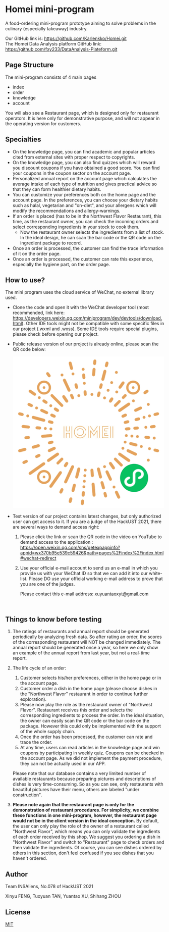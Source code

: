 # Homei mini-program

A food-ordering mini-program prototype aiming to solve problems in the culinary (especially takeaway) industry. 

Our GitHub link is: https://github.com/Karlenkko/Homei.git     
The Homei Data Analysis platform GitHub link: https://github.com/fxy233/DataAnalysis-Plateform.git

## Page Structure

The mini-program consists of 4 main pages

- index 
- order
- knowledge
- account

You will also see a Restaurant page, which is designed only for restaurant operators. It is here only for demonstrative purpose, and will not appear in the operating version for customers. 

## Specialties

- On the knowledge page, you can find academic and popular articles cited from external sites with proper respect to copyrights.
- On the knowledge page, you can also find quizzes which will reward you discount coupons if you have obtained a good score. You can find your coupons in the coupon sector on the account page.
- Personalized annual report on the account page which calculates the average intake of each type of nutrition and gives practical advice so that they can form healthier dietary habits.
- You can customize your preferences both on the home page and the account page. In the preferences, you can choose your dietary habits such as halal, vegetarian and "on-diet", and your allergens which will modify the recommendations and allergy-warnings.
- If an order is placed (has to be in the Northwest Flavor Restaurant), this time, as the restaurant owner, you can check the incoming orders and select corresponding ingredients in your stock to cook them.
  - Now the restaurant owner selects the ingredients from a list of stock. In the ideal design, he can scan the bar code or the QR code on the ingredient package to record.
- Once an order is processed, the customer can find the trace information of it on the order page.
- Once an order is processed, the customer can rate this experience, especially the hygiene part, on the order page.

## How to use?

The mini program uses the cloud service of WeChat, no external library used.

- Clone the code and open it with the WeChat developer tool (most recommended, link here:  https://developers.weixin.qq.com/miniprogram/dev/devtools/download.html). Other IDE tools might not be compatible with some specific files in our project (.wxml and .wxss). Some IDE tools require special plugins, please check before opening our project.

- Public release version of our project is already online, please scan the QR code below:

  <img src="gh_92a017174895_1280.jpg" alt="QR_code" style="zoom:50%;" />

- Test version of our project contains latest changes, but only authorized user can get access to it. If you are a judge of the HackUST 2021, there are several ways to demand access right:

  1. Please click the link or scan the QR code in the video on YouTube to demand access to the application : https://open.weixin.qq.com/sns/getexpappinfo?appid=wx370b95e539c59426&path=pages%2Findex%2Findex.html#wechat-redirect

  2. Use your official e-mail account to send us an e-mail in which you provide us with your WeChat ID so that we can add it into our white-list. Please DO use your official working e-mail address to prove that you are one of the judges.

     Please contact this e-mail address: xuyuantaoxyt@gmail.com

​          

## Things to know before testing

1. The ratings of restaurants and annual report should be generated periodically by analyzing fresh data. So after rating an order, the scores of the corresponding restaurant will NOT be changed immediately. The annual report should be generated once a year, so here we only show an example of the annual report from last year, but not a real-time report.

2. The life cycle of an order: 

   1. Customer selects his/her preferences, either in the home page or in the account page.
   2. Customer order a dish in the home page (please choose dishes in the "Northwest Flavor" restaurant in order to continue further exploration).
   3. Please now play the role as the restaurant owner of "Northwest Flavor". Restaurant receives this order and selects the corresponding ingredients to process the order. In the ideal situation, the owner can easily scan the QR code or the bar code on the package. However this could only be implemented with the support of the whole supply chain.  
   4. Once the order has been processed, the customer can rate and trace the order.
   5. At any time, users can read articles in the knowledge page and win coupons by participating in weekly quiz. Coupons can be checked in the account page. As we did not implement the payment procedure, they can not be actually used in our APP.

   Please note that our database contains a very limited number of available restaurants because preparing pictures and descriptions of dishes is very time-consuming. So as you can see, only restaurants with beautiful pictures have their menu, others are labeled "under construction". 

3. **Please note again that the restaurant page is only for the demonstration of restaurant procedures. For simplicity, we combine these functions in one mini-program, however, the restaurant page would not be in the client version in the ideal conception.** By default, the user can only play the role of the owner of a restaurant called "Northwest Flavor", which means you can only validate the ingredients of each order received by this shop. We suggest you ordering a dish in "Northwest Flavor" and switch to "Restaurant" page to check orders and then validate the ingredients. Of course, you can see dishes ordered by others in this section, don't feel confused if you see dishes that you haven't ordered.





## Author

Team INSAliens, No.078 of HackUST  2021

Xinyu FENG, Tuoyuan TAN, Yuantao XU, Shihang ZHOU

## License
[MIT](https://choosealicense.com/licenses/mit/)
